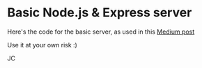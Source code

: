 # Basic Node.js & Express server

Here's the code for the basic server, as used in this [Medium post](https://medium.com/@jcapona/basic-server-using-node-js-express-69a7b8af26f4#.74dxroufr)

Use it at your own risk :)



JC